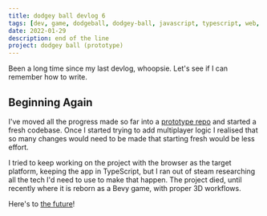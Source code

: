 ```yaml
---
title: dodgey ball devlog 6
tags: [dev, game, dodgeball, dodgey-ball, javascript, typescript, web, input]
date: 2022-01-29
description: end of the line
project: dodgey ball (prototype)
---
```


Been a long time since my last devlog, whoopsie. Let's see if I can remember how to write.

## Beginning Again

I've moved all the progress made so far into a [prototype repo](https://github.com/bytemunch/dodgey-ball-prototype) and started a fresh codebase. Once I started trying to add multiplayer logic I realised that so many changes would need to be made that starting fresh would be less effort.

I tried to keep working on the project with the browser as the target platform, keeping the app in TypeScript, but I ran out of steam researching all the tech I'd need to use to make that happen. The project died, until recently where it is reborn as a Bevy game, with proper 3D workflows.

Here's to [the future](/blog/tags/temp-new-dodgeball-game-name)!